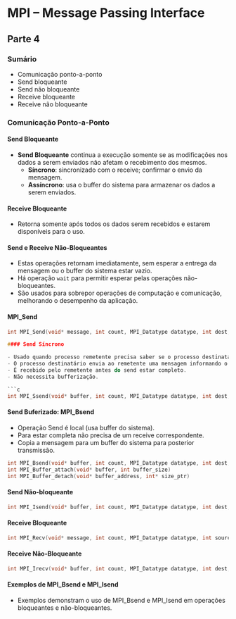 # MPI – Message Passing Interface

## Parte 4

### Sumário
- Comunicação ponto-a-ponto
- Send bloqueante
- Send não bloqueante
- Receive bloqueante
- Receive não bloqueante

### Comunicação Ponto-a-Ponto

#### Send Bloqueante
- **Send Bloqueante** continua a execução somente se as modificações nos dados a serem enviados não afetam o recebimento dos mesmos.
  - **Síncrono**: sincronizado com o receive; confirmar o envio da mensagem.
  - **Assíncrono**: usa o buffer do sistema para armazenar os dados a serem enviados.

#### Receive Bloqueante
- Retorna somente após todos os dados serem recebidos e estarem disponíveis para o uso.

#### Send e Receive Não-Bloqueantes
- Estas operações retornam imediatamente, sem esperar a entrega da mensagem ou o buffer do sistema estar vazio.
- Há operação `wait` para permitir esperar pelas operações não-bloqueantes.
- São usados para sobrepor operações de computação e comunicação, melhorando o desempenho da aplicação.

#### MPI_Send
```c
int MPI_Send(void* message, int count, MPI_Datatype datatype, int dest, int tag, MPI_Comm comm)

#### Send Síncrono

- Usado quando processo remetente precisa saber se o processo destinatário recebeu a mensagem.
- O processo destinatário envia ao remetente uma mensagem informando o recebimento.
- É recebido pelo remetente antes do send estar completo.
- Não necessita bufferização.

```c
int MPI_Ssend(void* buffer, int count, MPI_Datatype datatype, int dest, int tag, MPI_Comm comm)
```
#### Send Buferizado: MPI_Bsend

- Operação Send é local (usa buffer do sistema).
- Para estar completa não precisa de um receive correspondente.
- Copia a mensagem para um buffer do sistema para posterior transmissão.

```c
int MPI_Bsend(void* buffer, int count, MPI_Datatype datatype, int dest, int tag, MPI_Comm comm)
int MPI_Buffer_attach(void* buffer, int buffer_size)
int MPI_Buffer_detach(void* buffer_address, int* size_ptr)
```

#### Send Não-bloqueante
```c
int MPI_Isend(void* buffer, int count, MPI_Datatype datatype, int dest, int tag, MPI_Comm comm, MPI_Request request)
```


#### Receive Bloqueante

```c
int MPI_Recv(void* message, int count, MPI_Datatype datatype, int source, int tag, MPI_Comm comm, MPI_Status status)
```

#### Receive Não-Bloqueante

```c
int MPI_Irecv(void* buffer, int count, MPI_Datatype datatype, int dest, int tag, MPI_Comm comm, MPI_Request request)
```

#### Exemplos de MPI_Bsend e MPI_Isend

- Exemplos demonstram o uso de MPI_Bsend e MPI_Isend em operações bloqueantes e não-bloqueantes.
